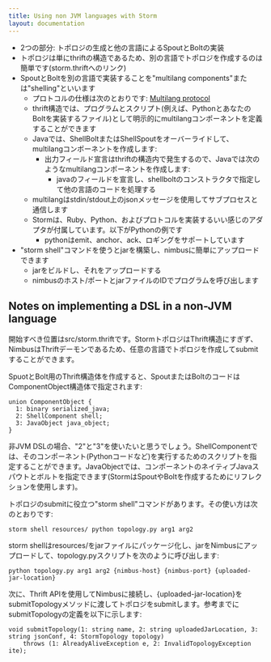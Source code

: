 ```yaml
---
title: Using non JVM languages with Storm
layout: documentation
---
```

- 2つの部分: トポロジの生成と他の言語によるSpoutとBoltの実装
- トポロジは単にthriftの構造であるため、別の言語でトポロジを作成するのは簡単です(storm.thriftへのリンク)
- SpoutとBoltを別の言語で実装することを"multilang components"または"shelling"といいます
   - プロトコルの仕様は次のとおりです: [Multilang protocol](Multilang-protocol.html)
   - thrift構造では、プログラムとスクリプト(例えば、PythonとあなたのBoltを実装するファイル)として明示的にmultilangコンポーネントを定義することができます
   - Javaでは、ShellBoltまたはShellSpoutをオーバーライドして、multilangコンポーネントを作成します:
       - 出力フィールド宣言はthriftの構造内で発生するので、Javaでは次のようなmultilangコンポーネントを作成します:
            - javaのフィールドを宣言し、shellboltのコンストラクタで指定して他の言語のコードを処理する
   - multilangはstdin/stdout上のjsonメッセージを使用してサブプロセスと通信します
   - Stormは、Ruby、Python、およびプロトコルを実装するいい感じのアダプタが付属しています。以下がPythonの例です
      - pythonはemit、anchor、ack、ロギングをサポートしています
- "storm shell"コマンドを使うとjarを構築し、nimbusに簡単にアップロードできます
  - jarをビルドし、それをアップロードする
  - nimbusのホスト/ポートとjarファイルのIDでプログラムを呼び出します

## Notes on implementing a DSL in a non-JVM language

開始すべき位置はsrc/storm.thriftです。StormトポロジはThrift構造にすぎず、NimbusはThriftデーモンであるため、任意の言語でトポロジを作成してsubmitすることができます。

SpuotとBolt用のThrift構造体を作成すると、SpoutまたはBoltのコードはComponentObject構造体で指定されます:

```
union ComponentObject {
  1: binary serialized_java;
  2: ShellComponent shell;
  3: JavaObject java_object;
}
```

非JVM DSLの場合、"2"と"3"を使いたいと思うでしょう。ShellComponentでは、そのコンポーネント(Pythonコードなど)を実行するためのスクリプトを指定することができます。JavaObjectでは、コンポーネントのネイティブJavaスパウトとボルトを指定できます(StormはSpoutやBoltを作成するためにリフレクションを使用します)。

トポロジのsubmitに役立つ"storm shell"コマンドがあります。その使い方は次のとおりです:

```
storm shell resources/ python topology.py arg1 arg2
```

storm shellはresources/をjarファイルにパッケージ化し、jarをNimbusにアップロードして、topology.pyスクリプトを次のように呼び出します:

```
python topology.py arg1 arg2 {nimbus-host} {nimbus-port} {uploaded-jar-location}
```

次に、Thrift APIを使用してNimbusに接続し、{uploaded-jar-location}をsubmitTopologyメソッドに渡してトポロジをsubmitします。参考までにsubmitTopologyの定義を以下に示します:

```
void submitTopology(1: string name, 2: string uploadedJarLocation, 3: string jsonConf, 4: StormTopology topology)
    throws (1: AlreadyAliveException e, 2: InvalidTopologyException ite);
```

